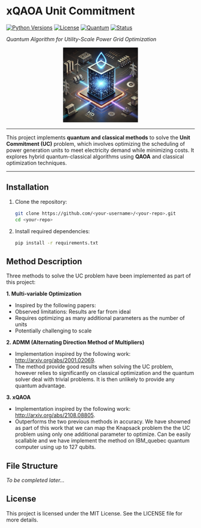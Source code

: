 # **xQAOA Unit Commitment**
[![Python Versions](https://img.shields.io/badge/python-3.10-blue.svg)](https://www.python.org/)
[![License](https://img.shields.io/badge/License-MIT-yellow.svg)](https://opensource.org/licenses/MIT)
[![Quantum](https://img.shields.io/badge/Quantum-QAOA-purple.svg)](https://qiskit.org/)
[![Status](https://img.shields.io/badge/Status-In%20Development-orange.svg)](https://github.com/your-username/your-repo)


*Quantum Algorithm for Utility-Scale Power Grid Optimization*

<div align="center">
  <img src="image.png" alt="Unit Commitment Optimization" width="200">
</div>

---

This project implements **quantum and classical methods** to solve the **Unit Commitment (UC)** problem, which involves optimizing the scheduling of power generation units to meet electricity demand while minimizing costs. It explores hybrid quantum-classical algorithms using **QAOA** and classical optimization techniques.

---

## **Installation**

1. Clone the repository:
   ```bash
   git clone https://github.com/<your-username>/<your-repo>.git
   cd <your-repo>
   ```

2. Install required dependencies:
   ```bash
   pip install -r requirements.txt
   ```

## **Method Description**

Three methods to solve the UC problem have been implemented as part of this project:

**1. Multi-variable Optimization**
- Inspired by the following papers: 
- Observed limitations: Results are far from ideal
- Requires optimizing as many additional parameters as the number of units
- Potentially challenging to scale

**2. ADMM (Alternating Direction Method of Multipliers)**
- Implementation inspired by the following work: http://arxiv.org/abs/2001.02069.
- The method provide good results when solving the UC problem, however relies to significantly on classical optimization and the quantum solver deal with trivial problems. It is then unlikely to provide any quantum advantage.

**3. xQAOA**
- Implementation inspired by the following work: http://arxiv.org/abs/2108.08805.
- Outperforms the two previous methods in accuracy. We have showned as part of this work that we can map the Knapsack problem the the UC problem using only one additional parameter to optimize. Can be easily scallable and we have implement the method on IBM_quebec quantum computer using up to 127 qubits.

## **File Structure**

*To be completed later...*

## **License**

This project is licensed under the MIT License. See the LICENSE file for more details.
